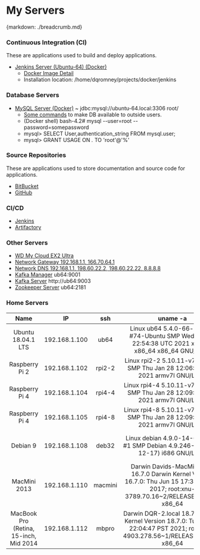 # My Servers
{markdown: ./breadcrumb.md}

### Continuous Integration (CI)
These are applications used to build and deploy applications.
* [Jenkins Server (Ubuntu-64) (Docker)](http://ub64:8080/)
    * [Docker Image Detail](https://hub.docker.com/_/jenkins/)
    * Installation location: /home/dqromney/projects/docker/jenkins

### Database Servers

* [MySQL Server (Docker)](jdbc:mysql://ub4:3306) ~ jdbc:mysql://ubuntu-64.local:3306 root/
    * [Some commands](https://github.com/docker-library/mysql/issues/230) to make DB available to outside users.
    * (Docker shell) bash-4.2# mysql --user=root --password=somepassword
    *  mysql> SELECT User,authentication_string FROM mysql.user;
    *  mysql> GRANT USAGE ON *.* TO 'root'@'%'

### Source Repositories

These are applications used to store documentation and source code for applications.

* [BitBucket](https://bitbucket.org)
* [GitHub](https:/github.com)

### CI/CD
* [Jenkins](http://ub64:8080/)
* [Artifactory](http://ub64:8081)

### Other Servers
* [WD My Cloud EX2 Ultra](http://mycloudex2ultra/)
* [Network Gateway 192.168.1.1, 166.70.64.1](192.168.1.1)
* [Network DNS 192.168.1.1, 198.60.22.2, 198.60.22.22, 8.8.8.8](192.168.1.1)
* [Kafka Manager](http://ub64:9001) ub64:9001
* [Kafka Server](http://ub64:9003) http://ub64:9003
* [Zookeeper Server](http://ub64:2181) ub64:2181


### Home Servers
| Name  | IP  | ssh  | uname -a  | Description  |
|:-:|:-:|:-:|:-:|:-:|
| Ubuntu 18.04.1 LTS | 192.168.1.100 | ub64 | Linux ub64 5.4.0-66-generic #74-Ubuntu SMP Wed Jan 27 22:54:38 UTC 2021 x86_64 x86_64 x86_64 GNU/Linux | 64-bit 16 GB with 2 TB onboard storage  |
| Raspberry Pi 2 | 192.168.1.102 | rpi2-2 | Linux rpi2-2 5.10.11-v7+ #1399 SMP Thu Jan 28 12:06:05 GMT 2021 armv7l GNU/Linux | 64-bit 2 GB  |
| Raspberry Pi 4 | 192.168.1.104 | rpi4-4 | Linux rpi4-4 5.10.11-v7l+ #1399 SMP Thu Jan 28 12:09:48 GMT 2021 armv7l GNU/Linux  | 64-bit 4 GB  |
| Raspberry Pi 4 | 192.168.1.105 | rpi4-8 | Linux rpi4-8 5.10.11-v7l+ #1399 SMP Thu Jan 28 12:09:48 GMT 2021 armv7l GNU/Linux  | 64-bit 8 GB  |
| Debian 9 | 192.168.1.108 | deb32  | Linux debian 4.9.0-14-686-pae #1 SMP Debian 4.9.246-2 (2020-12-17) i686 GNU/Linux | 32 bit 16 GB with 1 TB onboard storage  |
| MacMini 2013 | 192.168.1.110  | macmini  | Darwin Davids-MacMini.local 16.7.0 Darwin Kernel Version 16.7.0: Thu Jun 15 17:36:27 PDT 2017; root:xnu-3789.70.16~2/RELEASE_X86_64 x86_64 | i7 4GB, 1TB SSD Storage  |
| MacBook Pro (Retina, 15-inch, Mid 2014 | 192.168.1.112 | mbpro | Darwin DQR-2.local 18.7.0 Darwin Kernel Version 18.7.0: Tue Jan 12 22:04:47 PST 2021; root:xnu-4903.278.56~1/RELEASE_X86_64 x86_64 | 2.8 GHz Intel Core i7, 1TB SSD |
